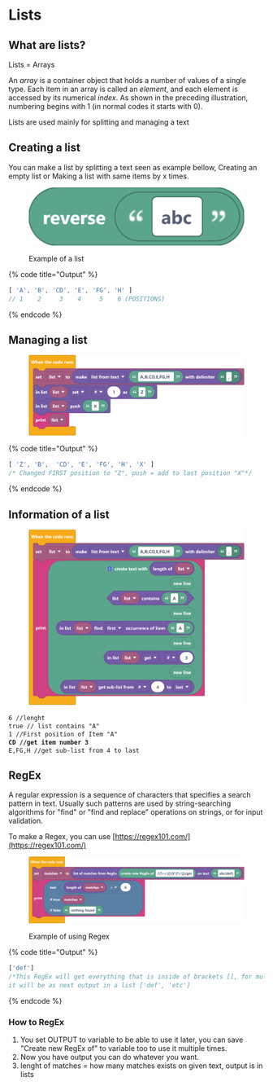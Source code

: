 # Lists

## What are lists?

Lists = Arrays&#x20;

An _array_ is a container object that holds a number of values of a single type. Each item in an array is called an _element_, and each element is accessed by its numerical _index_. As shown in the preceding illustration, numbering begins with 1 (in normal codes it starts with 0).

Lists are used mainly for splitting and managing a text

## Creating a list

You can make a list by splitting a text seen as example bellow, Creating an empty list or Making a list with same items by x times.

<figure><img src="../../.gitbook/assets/screenshot (48).png" alt=""><figcaption><p>Example of a list</p></figcaption></figure>

{% code title="Output" %}
```javascript
[ 'A', 'B', 'CD', 'E', 'FG', 'H' ]
// 1    2     3    4     5    6 (POSITIONS)
```
{% endcode %}

## Managing a list

<figure><img src="../../.gitbook/assets/screenshot (74).png" alt=""><figcaption></figcaption></figure>

{% code title="Output" %}
```javascript
[ 'Z', 'B',  'CD', 'E', 'FG', 'H', 'X' ]
/* Changed FIRST position to "Z", push = add to last position "X"*/
```
{% endcode %}

## Information of a list

<figure><img src="../../.gitbook/assets/screenshot (73).png" alt=""><figcaption></figcaption></figure>

<pre class="language-javascript" data-title="Output"><code class="lang-javascript">6 //lenght
true // list contains "A"
1 //First position of Item "A"
<strong>CD //get item number 3
</strong>E,FG,H //get sub-list from 4 to last</code></pre>

## RegEx

A regular expression is a sequence of characters that specifies a search pattern in text. Usually such patterns are used by string-searching algorithms for "find" or "find and replace" operations on strings, or for input validation.

To make a Regex, you can use [https://regex101.com/](https://regex101.com/)

<figure><img src="../../.gitbook/assets/screenshot (47) (2).png" alt=""><figcaption><p>Example of using Regex</p></figcaption></figure>

{% code title="Output" %}
```javascript
['def']
/*This RegEx will get everything that is inside of brackets [], for multiple brackets
it will be as next output in a list ['def', 'etc']
```
{% endcode %}

### How to RegEx

1. You set OUTPUT to variable to be able to use it later, you can save "Create new RegEx of" to variable too to use it multiple times.
2. Now you have output you can do whatever you want.
3. lenght of matches = how many matches exists on given text, output is in lists
